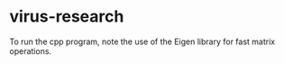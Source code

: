 # virus-research
To run the cpp program, note the use of the Eigen library for fast matrix operations.
